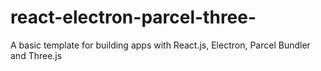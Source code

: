 # react-electron-parcel-three-
A basic template for building apps with React.js, Electron, Parcel Bundler and Three.js
